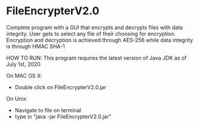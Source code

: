 # FileEncrypterV2.0
Complete program with a GUI that encrypts and decrypts files with data integrity.  User gets to select any file of their choosing for encryption. Encryption and decryption is achieved through AES-256 while data integrity is through HMAC SHA-1 


HOW TO RUN:
This program requires the latest version of Java JDK as of July 1st, 2020

On MAC OS X:
  - Double click on FileEncrypterV2.0.jar
  
On Unix:
  - Navigate to file on terminal
  - type in "java -jar FileEncrypterV2.0.jar"
